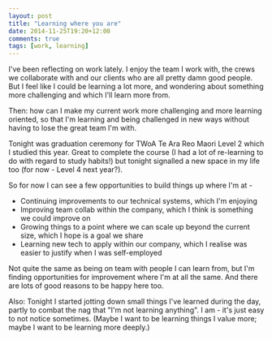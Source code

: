 ```yaml
---
layout: post
title: "Learning where you are"
date: 2014-11-25T19:20+12:00
comments: true
tags: [work, learning]
---
```


I've been reflecting on work lately. I enjoy the team I work with, the crews we collaborate with and our clients who are all pretty damn good people. But I feel like I could be learning a lot more, and wondering about something more challenging and which I'll learn more from.

Then: how can I make my current work more challenging and more learning oriented, so that I'm learning and being challenged in new ways without having to lose the great team I'm with.

Tonight was graduation ceremony for TWoA Te Ara Reo Maori Level 2 which I studied this year. Great to complete the course (I had a lot of re-learning to do with regard to study habits!) but tonight signalled a new space in my life too (for now - Level 4 next year?).

So for now I can see a few opportunities to build things up where I'm at -

* Continuing improvements to our technical systems, which I'm enjoying
* Improving team collab within the company, which I think is something we could improve on
* Growing things to a point where we can scale up beyond the current size, which I hope is a goal we share
* Learning new tech to apply within our company, which I realise was easier to justify when I was self-employed

Not quite the same as being on team with people I can learn from, but I'm finding opportunities for improvement where I'm at all the same. And there are lots of good reasons to be happy here too.

Also: Tonight I started jotting down small things I've learned during the day, partly to combat the nag that "I'm not learning anything". I am - it's just easy to not notice sometimes. (Maybe I want to be learning things I value more; maybe I want to be learning more deeply.)
